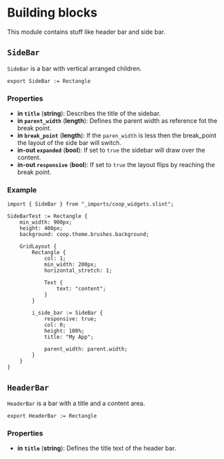 <!--
SPDX-FileCopyrightText: 2022 Florian Blasius <co_sl@tutanota.com>
SPDX-License-Identifier: MIT
-->

# Building blocks

This module contains stuff like header bar and side bar.

## `SideBar`

`SideBar` is a bar with vertical arranged children.

```slint
export SideBar := Rectangle
```

### Properties

* **in `title`** (**string**): Describes the title of the sidebar.
* **in `parent_width`** (**length**): Defines the parent width as reference fot the break point.
* **in `break_point`** (**length**): If the `paren_width` is less then the break_point the layout of the side bar will switch.
* **in-out `expanded`** (**bool**): If set to `true` the sidebar will draw over the content.
* **in-out `responsive`** (**bool**): If set to `true` the layout flips by reaching the break point.

### Example

```slint
import { SideBar } from "_imports/coop_widgets.slint";

SideBarTest := Rectangle {
    min_width: 900px;
    height: 400px;
    background: coop.theme.brushes.background;

    GridLayout {  
        Rectangle {  
            col: 1;
            min_width: 200px;
            horizontal_stretch: 1;

            Text {
                text: "content";
            }
        }

        i_side_bar := SideBar { 
            responsive: true;
            col: 0;
            height: 100%;
            title: "My App";

            parent_width: parent.width;
        }   
    }
}
```

## `HeaderBar`

`HeaderBar` is a bar with a title and a content area.

```slint
export HeaderBar := Rectangle
```

### Properties

* **in `title`** (**string**): Defines the title text of the header bar.